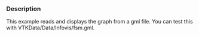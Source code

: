 ### Description
This example reads and displays the graph from a gml file. You can test this with VTKData/Data/Infovis/fsm.gml.
